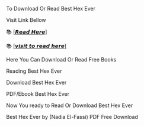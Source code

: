 To Download Or Read Best Hex Ever

Visit Link Bellow

📚 [[𝙍𝙚𝙖𝙙 𝙃𝙚𝙧𝙚]](https://slicefile.web.app/krakenfiles/204640549)

📚 [[𝙫𝙞𝙨𝙞𝙩 𝙩𝙤 𝙧𝙚𝙖𝙙 𝙝𝙚𝙧𝙚]](https://uk.ebookarea.xyz/?book=204640549-best-hex-ever)

Here You Can Download Or Read Free Books

Reading Best Hex Ever

Download Best Hex Ever

PDF/Ebook Best Hex Ever

Now You ready to Read Or Download Best Hex Ever

Best Hex Ever by (Nadia El-Fassi) PDF Free Download
